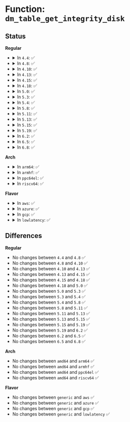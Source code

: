 # Function: <code>dm_table_get_integrity_disk</code>

## Status
<b>Regular</b>
<ul>
<li>
<details>
<summary>In <code>4.4</code>: ✅</summary>

```c
struct gendisk *dm_table_get_integrity_disk(struct dm_table *t);
```

**Collision:** Unique Static

**Inline:** No

**Transformation:** False

**Instances:**

```
In drivers/md/dm-table.c (ffffffff816a5110)
Location: drivers/md/dm-table.c:1026
Inline: False
Direct callers:
  - drivers/md/dm-table.c:dm_table_complete
  - drivers/md/dm-table.c:dm_table_set_restrictions
```
**Symbols:**

```
ffffffff816a5110-ffffffff816a51f0: dm_table_get_integrity_disk (STB_LOCAL)
```
</details>
</li>
<li>
<details>
<summary>In <code>4.8</code>: ✅</summary>

```c
struct gendisk *dm_table_get_integrity_disk(struct dm_table *t);
```

**Collision:** Unique Static

**Inline:** No

**Transformation:** False

**Instances:**

```
In drivers/md/dm-table.c (ffffffff817052a0)
Location: drivers/md/dm-table.c:1128
Inline: False
Direct callers:
  - drivers/md/dm-table.c:dm_table_set_restrictions
  - drivers/md/dm-table.c:dm_table_complete
```
**Symbols:**

```
ffffffff817052a0-ffffffff81705383: dm_table_get_integrity_disk (STB_LOCAL)
```
</details>
</li>
<li>
<details>
<summary>In <code>4.10</code>: ✅</summary>

```c
struct gendisk *dm_table_get_integrity_disk(struct dm_table *t);
```

**Collision:** Unique Static

**Inline:** No

**Transformation:** False

**Instances:**

```
In drivers/md/dm-table.c (ffffffff81737150)
Location: drivers/md/dm-table.c:1129
Inline: False
Direct callers:
  - drivers/md/dm-table.c:dm_table_set_restrictions
  - drivers/md/dm-table.c:dm_table_complete
```
**Symbols:**

```
ffffffff81737150-ffffffff81737233: dm_table_get_integrity_disk (STB_LOCAL)
```
</details>
</li>
<li>
<details>
<summary>In <code>4.13</code>: ✅</summary>

```c
struct gendisk *dm_table_get_integrity_disk(struct dm_table *t);
```

**Collision:** Unique Static

**Inline:** No

**Transformation:** False

**Instances:**

```
In drivers/md/dm-table.c (ffffffff81750560)
Location: drivers/md/dm-table.c:1169
Inline: False
Direct callers:
  - drivers/md/dm-table.c:dm_table_set_restrictions
  - drivers/md/dm-table.c:dm_table_complete
```
**Symbols:**

```
ffffffff81750560-ffffffff81750678: dm_table_get_integrity_disk (STB_LOCAL)
```
</details>
</li>
<li>
<details>
<summary>In <code>4.15</code>: ✅</summary>

```c
struct gendisk *dm_table_get_integrity_disk(struct dm_table *t);
```

**Collision:** Unique Static

**Inline:** No

**Transformation:** False

**Instances:**

```
In drivers/md/dm-table.c (ffffffff817c2740)
Location: drivers/md/dm-table.c:1171
Inline: False
Direct callers:
  - drivers/md/dm-table.c:dm_table_set_restrictions
  - drivers/md/dm-table.c:dm_table_complete
```
**Symbols:**

```
ffffffff817c2740-ffffffff817c2858: dm_table_get_integrity_disk (STB_LOCAL)
```
</details>
</li>
<li>
<details>
<summary>In <code>4.18</code>: ✅</summary>

```c
struct gendisk *dm_table_get_integrity_disk(struct dm_table *t);
```

**Collision:** Unique Static

**Inline:** No

**Transformation:** False

**Instances:**

```
In drivers/md/dm-table.c (ffffffff8180b290)
Location: drivers/md/dm-table.c:1209
Inline: False
Direct callers:
  - drivers/md/dm-table.c:dm_table_set_restrictions
  - drivers/md/dm-table.c:dm_table_complete
```
**Symbols:**

```
ffffffff8180b290-ffffffff8180b3a8: dm_table_get_integrity_disk (STB_LOCAL)
```
</details>
</li>
<li>
<details>
<summary>In <code>5.0</code>: ✅</summary>

```c
struct gendisk *dm_table_get_integrity_disk(struct dm_table *t);
```

**Collision:** Unique Static

**Inline:** No

**Transformation:** False

**Instances:**

```
In drivers/md/dm-table.c (ffffffff81837290)
Location: drivers/md/dm-table.c:1189
Inline: False
Direct callers:
  - drivers/md/dm-table.c:dm_table_set_restrictions
  - drivers/md/dm-table.c:dm_table_complete
```
**Symbols:**

```
ffffffff81837290-ffffffff818373a8: dm_table_get_integrity_disk (STB_LOCAL)
```
</details>
</li>
<li>
<details>
<summary>In <code>5.3</code>: ✅</summary>

```c
struct gendisk *dm_table_get_integrity_disk(struct dm_table *t);
```

**Collision:** Unique Static

**Inline:** No

**Transformation:** False

**Instances:**

```
In drivers/md/dm-table.c (ffffffff81879ea0)
Location: drivers/md/dm-table.c:1202
Inline: False
Direct callers:
  - drivers/md/dm-table.c:dm_table_set_restrictions
  - drivers/md/dm-table.c:dm_table_complete
```
**Symbols:**

```
ffffffff81879ea0-ffffffff81879f87: dm_table_get_integrity_disk (STB_LOCAL)
```
</details>
</li>
<li>
<details>
<summary>In <code>5.4</code>: ✅</summary>

```c
struct gendisk *dm_table_get_integrity_disk(struct dm_table *t);
```

**Collision:** Unique Static

**Inline:** No

**Transformation:** False

**Instances:**

```
In drivers/md/dm-table.c (ffffffff818abc80)
Location: drivers/md/dm-table.c:1200
Inline: False
Direct callers:
  - drivers/md/dm-table.c:dm_table_set_restrictions
  - drivers/md/dm-table.c:dm_table_complete
```
**Symbols:**

```
ffffffff818abc80-ffffffff818abd67: dm_table_get_integrity_disk (STB_LOCAL)
```
</details>
</li>
<li>
<details>
<summary>In <code>5.8</code>: ✅</summary>

```c
struct gendisk *dm_table_get_integrity_disk(struct dm_table *t);
```

**Collision:** Unique Static

**Inline:** No

**Transformation:** False

**Instances:**

```
In drivers/md/dm-table.c (ffffffff8197bf50)
Location: drivers/md/dm-table.c:1176
Inline: False
Direct callers:
  - drivers/md/dm-table.c:dm_table_set_restrictions
  - drivers/md/dm-table.c:dm_table_complete
```
**Symbols:**

```
ffffffff8197bf50-ffffffff8197c037: dm_table_get_integrity_disk (STB_LOCAL)
```
</details>
</li>
<li>
<details>
<summary>In <code>5.11</code>: ✅</summary>

```c
struct gendisk *dm_table_get_integrity_disk(struct dm_table *t);
```

**Collision:** Unique Static

**Inline:** No

**Transformation:** False

**Instances:**

```
In drivers/md/dm-table.c (ffffffff81980310)
Location: drivers/md/dm-table.c:1121
Inline: False
Direct callers:
  - drivers/md/dm-table.c:dm_table_set_restrictions
  - drivers/md/dm-table.c:dm_table_complete
```
**Symbols:**

```
ffffffff81980310-ffffffff819803f4: dm_table_get_integrity_disk (STB_LOCAL)
```
</details>
</li>
<li>
<details>
<summary>In <code>5.13</code>: ✅</summary>

```c
struct gendisk *dm_table_get_integrity_disk(struct dm_table *t);
```

**Collision:** Unique Static

**Inline:** No

**Transformation:** False

**Instances:**

```
In drivers/md/dm-table.c (ffffffff819644d0)
Location: drivers/md/dm-table.c:1107
Inline: False
Direct callers:
  - drivers/md/dm-table.c:dm_table_set_restrictions
  - drivers/md/dm-table.c:dm_table_complete
```
**Symbols:**

```
ffffffff819644d0-ffffffff819645b4: dm_table_get_integrity_disk (STB_LOCAL)
```
</details>
</li>
<li>
<details>
<summary>In <code>5.15</code>: ✅</summary>

```c
struct gendisk *dm_table_get_integrity_disk(struct dm_table *t);
```

**Collision:** Unique Static

**Inline:** No

**Transformation:** False

**Instances:**

```
In drivers/md/dm-table.c (ffffffff81a0c480)
Location: drivers/md/dm-table.c:1102
Inline: False
Direct callers:
  - drivers/md/dm-table.c:dm_table_set_restrictions
  - drivers/md/dm-table.c:dm_table_complete
```
**Symbols:**

```
ffffffff81a0c480-ffffffff81a0c564: dm_table_get_integrity_disk (STB_LOCAL)
```
</details>
</li>
<li>
<details>
<summary>In <code>5.19</code>: ✅</summary>

```c
struct gendisk *dm_table_get_integrity_disk(struct dm_table *t);
```

**Collision:** Unique Static

**Inline:** No

**Transformation:** False

**Instances:**

```
In drivers/md/dm-table.c (ffffffff81b74ef0)
Location: drivers/md/dm-table.c:1098
Inline: False
Direct callers:
  - drivers/md/dm-table.c:dm_table_set_restrictions
  - drivers/md/dm-table.c:dm_table_complete
```
**Symbols:**

```
ffffffff81b74ef0-ffffffff81b74fd9: dm_table_get_integrity_disk (STB_LOCAL)
```
</details>
</li>
<li>
<details>
<summary>In <code>6.2</code>: ✅</summary>

```c
struct gendisk *dm_table_get_integrity_disk(struct dm_table *t);
```

**Collision:** Unique Static

**Inline:** No

**Transformation:** False

**Instances:**

```
In drivers/md/dm-table.c (ffffffff81d11fc0)
Location: drivers/md/dm-table.c:1115
Inline: False
Direct callers:
  - drivers/md/dm-table.c:dm_table_set_restrictions
  - drivers/md/dm-table.c:dm_table_complete
```
**Symbols:**

```
ffffffff81d11fc0-ffffffff81d120a9: dm_table_get_integrity_disk (STB_LOCAL)
```
</details>
</li>
<li>
<details>
<summary>In <code>6.5</code>: ✅</summary>

```c
struct gendisk *dm_table_get_integrity_disk(struct dm_table *t);
```

**Collision:** Unique Static

**Inline:** No

**Transformation:** False

**Instances:**

```
In drivers/md/dm-table.c (ffffffff81d7b390)
Location: drivers/md/dm-table.c:1109
Inline: False
Direct callers:
  - drivers/md/dm-table.c:dm_table_set_restrictions
  - drivers/md/dm-table.c:dm_table_complete
```
**Symbols:**

```
ffffffff81d7b390-ffffffff81d7b479: dm_table_get_integrity_disk (STB_LOCAL)
```
</details>
</li>
<li>
<details>
<summary>In <code>6.8</code>: ✅</summary>

```c
struct gendisk *dm_table_get_integrity_disk(struct dm_table *t);
```

**Collision:** Unique Static

**Inline:** No

**Transformation:** False

**Instances:**

```
In drivers/md/dm-table.c (ffffffff81e32310)
Location: drivers/md/dm-table.c:1131
Inline: False
Direct callers:
  - drivers/md/dm-table.c:dm_table_set_restrictions
  - drivers/md/dm-table.c:dm_table_complete
```
**Symbols:**

```
ffffffff81e32310-ffffffff81e323f9: dm_table_get_integrity_disk (STB_LOCAL)
```
</details>
</li>
</ul>
<b>Arch</b>
<ul>
<li>
<details>
<summary>In <code>arm64</code>: ✅</summary>

```c
struct gendisk *dm_table_get_integrity_disk(struct dm_table *t);
```

**Collision:** Unique Static

**Inline:** No

**Transformation:** False

**Instances:**

```
In drivers/md/dm-table.c (ffff800010b025a0)
Location: drivers/md/dm-table.c:1200
Inline: False
Direct callers:
  - drivers/md/dm-table.c:dm_table_set_restrictions
  - drivers/md/dm-table.c:dm_table_complete
```
**Symbols:**

```
ffff800010b025a0-ffff800010b026b8: dm_table_get_integrity_disk (STB_LOCAL)
```
</details>
</li>
<li>
<details>
<summary>In <code>armhf</code>: ✅</summary>

```c
struct gendisk *dm_table_get_integrity_disk(struct dm_table *t);
```

**Collision:** Unique Static

**Inline:** No

**Transformation:** False

**Instances:**

```
In drivers/md/dm-table.c (c0be1a20)
Location: drivers/md/dm-table.c:1200
Inline: False
Direct callers:
  - drivers/md/dm-table.c:dm_table_set_restrictions
  - drivers/md/dm-table.c:dm_table_complete
```
**Symbols:**

```
c0be1a20-c0be1b1c: dm_table_get_integrity_disk (STB_LOCAL)
```
</details>
</li>
<li>
<details>
<summary>In <code>ppc64el</code>: ✅</summary>

```c
struct gendisk *dm_table_get_integrity_disk(struct dm_table *t);
```

**Collision:** Unique Static

**Inline:** No

**Transformation:** False

**Instances:**

```
In drivers/md/dm-table.c (c000000000bf15f0)
Location: drivers/md/dm-table.c:1200
Inline: False
Direct callers:
  - drivers/md/dm-table.c:dm_table_set_restrictions
  - drivers/md/dm-table.c:dm_table_complete
```
**Symbols:**

```
c000000000bf15f0-c000000000bf1788: dm_table_get_integrity_disk (STB_LOCAL)
```
</details>
</li>
<li>
<details>
<summary>In <code>riscv64</code>: ✅</summary>

```c
struct gendisk *dm_table_get_integrity_disk(struct dm_table *t);
```

**Collision:** Unique Static

**Inline:** No

**Transformation:** False

**Instances:**

```
In drivers/md/dm-table.c (ffffffe0006f1e06)
Location: drivers/md/dm-table.c:1200
Inline: False
Direct callers:
  - drivers/md/dm-table.c:dm_table_set_restrictions
  - drivers/md/dm-table.c:dm_table_complete
```
**Symbols:**

```
ffffffe0006f1e06-ffffffe0006f1ede: dm_table_get_integrity_disk (STB_LOCAL)
```
</details>
</li>
</ul>
<b>Flavor</b>
<ul>
<li>
<details>
<summary>In <code>aws</code>: ✅</summary>

```c
struct gendisk *dm_table_get_integrity_disk(struct dm_table *t);
```

**Collision:** Unique Static

**Inline:** No

**Transformation:** False

**Instances:**

```
In drivers/md/dm-table.c (ffffffff81851b00)
Location: drivers/md/dm-table.c:1200
Inline: False
Direct callers:
  - drivers/md/dm-table.c:dm_table_set_restrictions
  - drivers/md/dm-table.c:dm_table_complete
```
**Symbols:**

```
ffffffff81851b00-ffffffff81851be7: dm_table_get_integrity_disk (STB_LOCAL)
```
</details>
</li>
<li>
<details>
<summary>In <code>azure</code>: ✅</summary>

```c
struct gendisk *dm_table_get_integrity_disk(struct dm_table *t);
```

**Collision:** Unique Static

**Inline:** No

**Transformation:** False

**Instances:**

```
In drivers/md/dm-table.c (ffffffff81819110)
Location: drivers/md/dm-table.c:1200
Inline: False
Direct callers:
  - drivers/md/dm-table.c:dm_table_set_restrictions
  - drivers/md/dm-table.c:dm_table_complete
```
**Symbols:**

```
ffffffff81819110-ffffffff818191f7: dm_table_get_integrity_disk (STB_LOCAL)
```
</details>
</li>
<li>
<details>
<summary>In <code>gcp</code>: ✅</summary>

```c
struct gendisk *dm_table_get_integrity_disk(struct dm_table *t);
```

**Collision:** Unique Static

**Inline:** No

**Transformation:** False

**Instances:**

```
In drivers/md/dm-table.c (ffffffff818a1130)
Location: drivers/md/dm-table.c:1200
Inline: False
Direct callers:
  - drivers/md/dm-table.c:dm_table_set_restrictions
  - drivers/md/dm-table.c:dm_table_complete
```
**Symbols:**

```
ffffffff818a1130-ffffffff818a1217: dm_table_get_integrity_disk (STB_LOCAL)
```
</details>
</li>
<li>
<details>
<summary>In <code>lowlatency</code>: ✅</summary>

```c
struct gendisk *dm_table_get_integrity_disk(struct dm_table *t);
```

**Collision:** Unique Static

**Inline:** No

**Transformation:** False

**Instances:**

```
In drivers/md/dm-table.c (ffffffff818bd370)
Location: drivers/md/dm-table.c:1200
Inline: False
Direct callers:
  - drivers/md/dm-table.c:dm_table_set_restrictions
  - drivers/md/dm-table.c:dm_table_complete
```
**Symbols:**

```
ffffffff818bd370-ffffffff818bd457: dm_table_get_integrity_disk (STB_LOCAL)
```
</details>
</li>
</ul>

## Differences
<b>Regular</b>
<ul>
<li>
No changes between <code>4.4</code> and <code>4.8</code> ✅
</li>
<li>
No changes between <code>4.8</code> and <code>4.10</code> ✅
</li>
<li>
No changes between <code>4.10</code> and <code>4.13</code> ✅
</li>
<li>
No changes between <code>4.13</code> and <code>4.15</code> ✅
</li>
<li>
No changes between <code>4.15</code> and <code>4.18</code> ✅
</li>
<li>
No changes between <code>4.18</code> and <code>5.0</code> ✅
</li>
<li>
No changes between <code>5.0</code> and <code>5.3</code> ✅
</li>
<li>
No changes between <code>5.3</code> and <code>5.4</code> ✅
</li>
<li>
No changes between <code>5.4</code> and <code>5.8</code> ✅
</li>
<li>
No changes between <code>5.8</code> and <code>5.11</code> ✅
</li>
<li>
No changes between <code>5.11</code> and <code>5.13</code> ✅
</li>
<li>
No changes between <code>5.13</code> and <code>5.15</code> ✅
</li>
<li>
No changes between <code>5.15</code> and <code>5.19</code> ✅
</li>
<li>
No changes between <code>5.19</code> and <code>6.2</code> ✅
</li>
<li>
No changes between <code>6.2</code> and <code>6.5</code> ✅
</li>
<li>
No changes between <code>6.5</code> and <code>6.8</code> ✅
</li>
</ul>
<b>Arch</b>
<ul>
<li>
No changes between <code>amd64</code> and <code>arm64</code> ✅
</li>
<li>
No changes between <code>amd64</code> and <code>armhf</code> ✅
</li>
<li>
No changes between <code>amd64</code> and <code>ppc64el</code> ✅
</li>
<li>
No changes between <code>amd64</code> and <code>riscv64</code> ✅
</li>
</ul>
<b>Flavor</b>
<ul>
<li>
No changes between <code>generic</code> and <code>aws</code> ✅
</li>
<li>
No changes between <code>generic</code> and <code>azure</code> ✅
</li>
<li>
No changes between <code>generic</code> and <code>gcp</code> ✅
</li>
<li>
No changes between <code>generic</code> and <code>lowlatency</code> ✅
</li>
</ul>
